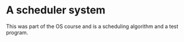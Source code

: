 # A scheduler system

This was part of the OS course and is a scheduling algorithm and a
test program.
